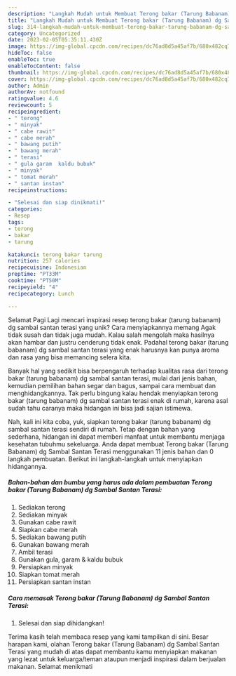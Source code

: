 ```yaml
---
description: "Langkah Mudah untuk Membuat Terong bakar (Tarung Babanam) dg Sambal Santan Terasi yang Lezat Sekali, Mantap"
title: "Langkah Mudah untuk Membuat Terong bakar (Tarung Babanam) dg Sambal Santan Terasi yang Lezat Sekali, Mantap"
slug: 314-langkah-mudah-untuk-membuat-terong-bakar-tarung-babanam-dg-sambal-santan-terasi-yang-lezat-sekali-mantap
category: Uncategorized
date: 2023-02-05T05:35:11.430Z
image: https://img-global.cpcdn.com/recipes/dc76ad8d5a45af7b/680x482cq70/terong-bakar-tarung-babanam-dg-sambal-santan-terasi-foto-resep-utama.jpg
hideToc: false
enableToc: true
enableTocContent: false
thumbnail: https://img-global.cpcdn.com/recipes/dc76ad8d5a45af7b/680x482cq70/terong-bakar-tarung-babanam-dg-sambal-santan-terasi-foto-resep-utama.jpg
cover: https://img-global.cpcdn.com/recipes/dc76ad8d5a45af7b/680x482cq70/terong-bakar-tarung-babanam-dg-sambal-santan-terasi-foto-resep-utama.jpg
author: Admin
authorAv: notfound
ratingvalue: 4.6
reviewcount: 5
recipeingredient:
- " terong"
- " minyak"
- " cabe rawit"
- " cabe merah"
- " bawang putih"
- " bawang merah"
- " terasi"
- " gula garam  kaldu bubuk"
- " minyak"
- " tomat merah"
- " santan instan"
recipeinstructions:

- "Selesai dan siap dinikmati!"
categories:
- Resep
tags:
- terong
- bakar
- tarung

katakunci: terong bakar tarung 
nutrition: 257 calories
recipecuisine: Indonesian
preptime: "PT33M"
cooktime: "PT50M"
recipeyield: "4"
recipecategory: Lunch

---
```



Selamat Pagi Lagi mencari inspirasi resep terong bakar (tarung babanam) dg sambal santan terasi yang unik? Cara menyiapkannya memang Agak tidak susah dan tidak juga mudah. Kalau salah mengolah maka hasilnya akan hambar dan justru cenderung tidak enak. Padahal terong bakar (tarung babanam) dg sambal santan terasi yang enak harusnya kan punya aroma dan rasa yang bisa memancing selera kita.


Banyak hal yang sedikit bisa berpengaruh terhadap kualitas rasa dari terong bakar (tarung babanam) dg sambal santan terasi, mulai dari jenis bahan, kemudian pemilihan bahan segar dan bagus, sampai cara membuat dan menghidangkannya. Tak perlu bingung kalau hendak menyiapkan terong bakar (tarung babanam) dg sambal santan terasi enak di rumah, karena asal sudah tahu caranya maka hidangan ini bisa jadi sajian istimewa.




Nah, kali ini kita coba, yuk, siapkan terong bakar (tarung babanam) dg sambal santan terasi sendiri di rumah. Tetap dengan bahan yang sederhana, hidangan ini dapat memberi manfaat untuk membantu menjaga kesehatan tubuhmu sekeluarga. Anda dapat membuat Terong bakar (Tarung Babanam) dg Sambal Santan Terasi menggunakan 11 jenis bahan dan 0 langkah pembuatan. Berikut ini langkah-langkah untuk menyiapkan hidangannya.

<!--inarticleads1-->

##### Bahan-bahan dan bumbu yang harus ada dalam pembuatan Terong bakar (Tarung Babanam) dg Sambal Santan Terasi:

1. Sediakan  terong
1. Sediakan  minyak
1. Gunakan  cabe rawit
1. Siapkan  cabe merah
1. Sediakan  bawang putih
1. Gunakan  bawang merah
1. Ambil  terasi
1. Gunakan  gula, garam &amp; kaldu bubuk
1. Persiapkan  minyak
1. Siapkan  tomat merah
1. Persiapkan  santan instan




<!--inarticleads2-->

##### Cara memasak Terong bakar (Tarung Babanam) dg Sambal Santan Terasi:


1. Selesai dan siap dihidangkan!



Terima kasih telah membaca resep yang kami tampilkan di sini. Besar harapan kami, olahan Terong bakar (Tarung Babanam) dg Sambal Santan Terasi yang mudah di atas dapat membantu kamu menyiapkan makanan yang lezat untuk keluarga/teman ataupun menjadi inspirasi dalam berjualan makanan. Selamat menikmati
